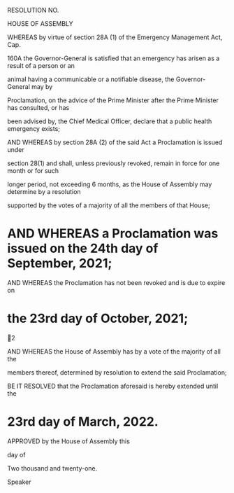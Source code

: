 RESOLUTION NO.

HOUSE OF ASSEMBLY

WHEREAS by virtue of section 28A (1) of the Emergency Management Act, Cap.

160A the Governor-General is satisfied that an emergency has arisen as a result of a person or an

animal  having  a  communicable  or  a  notifiable  disease,  the  Governor-General  may  by

Proclamation, on the advice of the Prime Minister after the Prime Minister has consulted, or has

been advised by, the Chief Medical Officer, declare that a public health emergency exists;

AND WHEREAS by section 28A (2) of the said Act a Proclamation is issued under

section 28(1) and shall,  unless previously revoked, remain in force for one month or for such

longer period, not exceeding 6 months, as the House of Assembly may determine by a resolution

supported by the votes of a majority of all the members of that House;

# AND WHEREAS a Proclamation was issued on the 24th day of September, 2021;

AND WHEREAS the Proclamation has not been revoked and is due to expire on

# the 23rd day of October, 2021;

2

AND WHEREAS the House of Assembly has by a vote of the majority of all the

members thereof, determined by resolution to extend the said Proclamation;

BE IT RESOLVED that the Proclamation aforesaid is hereby extended until the

# 23rd day of March, 2022.

APPROVED by the House of Assembly this

day of

Two thousand and twenty-one.

Speaker

